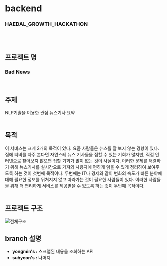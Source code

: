 # backend
### HAEDAL_GROWTH_HACKATHON
<br>
<br>

## 프로젝트 명
### Bad News
<br>

## 주제
NLP기술을 이용한 관심 뉴스기사 요약
<br>
<br>


## 목적
이 서비스는 크게 2개의 목적이 있다.
요즘 사람들은 뉴스를 잘 보지 않는 경향이 있다.
집에 티비를 자주 본다면 자연스레 뉴스 기사들을 접할 수 있는 기회가 많지만, 직접 인터넷으로 찾아보지 않으면 접할 기회가 많이 없는 것이 사실이다.
이러한 문제를 해결하기 위해 뉴스기사를 실시간으로 가져와 사용자에 편하게 읽을 수 있게 정리하여 보여주도록 하는 것이 첫번째 목적이다.
두번째는 IT나 경제와 같이 변화의 속도가 빠른 분야에 대해 필요한 정보를 뒤쳐지지 않고 따라가는 것이 필요한 사람들이 있다.
이러한 사람들을 위해 더 편리하게 서비스를 제공받을 수 있도록 하는 것이 두번째 목적이다.
<br>
<br>

## 프로젝트 구조
![전체구조](https://github.com/HAEDAL-BadNews/backend/assets/104684033/8f7f597f-b46f-4b89-a40d-6b94a7b77329)

## branch 설명
- **yongmin's :** 스크랩된 내용을 조회하는 API
- **suhyeon's :** 나머지
